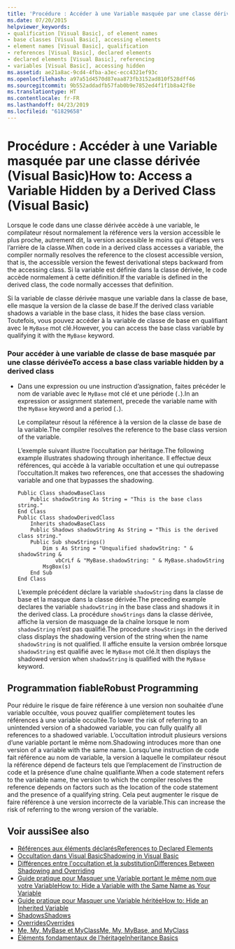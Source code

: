 ```yaml
---
title: 'Procédure : Accéder à une Variable masquée par une classe dérivée (Visual Basic)'
ms.date: 07/20/2015
helpviewer_keywords:
- qualification [Visual Basic], of element names
- base classes [Visual Basic], accessing elements
- element names [Visual Basic], qualification
- references [Visual Basic], declared elements
- declared elements [Visual Basic], referencing
- variables [Visual Basic], accessing hidden
ms.assetid: ae21a8ac-9cd4-4fba-a3ec-ecc4321ef93c
ms.openlocfilehash: a97a51d4570d87eaa873fb3152ad810f528dff46
ms.sourcegitcommit: 9b552addadfb57fab0b9e7852ed4f1f1b8a42f8e
ms.translationtype: HT
ms.contentlocale: fr-FR
ms.lasthandoff: 04/23/2019
ms.locfileid: "61829658"
---
```

# <a name="how-to-access-a-variable-hidden-by-a-derived-class-visual-basic"></a><span data-ttu-id="e51c7-102">Procédure : Accéder à une Variable masquée par une classe dérivée (Visual Basic)</span><span class="sxs-lookup"><span data-stu-id="e51c7-102">How to: Access a Variable Hidden by a Derived Class (Visual Basic)</span></span>
<span data-ttu-id="e51c7-103">Lorsque le code dans une classe dérivée accède à une variable, le compilateur résout normalement la référence vers la version accessible le plus proche, autrement dit, la version accessible le moins qui d’étapes vers l’arrière de la classe.</span><span class="sxs-lookup"><span data-stu-id="e51c7-103">When code in a derived class accesses a variable, the compiler normally resolves the reference to the closest accessible version, that is, the accessible version the fewest derivational steps backward from the accessing class.</span></span> <span data-ttu-id="e51c7-104">Si la variable est définie dans la classe dérivée, le code accède normalement à cette définition.</span><span class="sxs-lookup"><span data-stu-id="e51c7-104">If the variable is defined in the derived class, the code normally accesses that definition.</span></span>  
  
 <span data-ttu-id="e51c7-105">Si la variable de classe dérivée masque une variable dans la classe de base, elle masque la version de la classe de base.</span><span class="sxs-lookup"><span data-stu-id="e51c7-105">If the derived class variable shadows a variable in the base class, it hides the base class version.</span></span> <span data-ttu-id="e51c7-106">Toutefois, vous pouvez accéder à la variable de classe de base en qualifiant avec le `MyBase` mot clé.</span><span class="sxs-lookup"><span data-stu-id="e51c7-106">However, you can access the base class variable by qualifying it with the `MyBase` keyword.</span></span>  
  
### <a name="to-access-a-base-class-variable-hidden-by-a-derived-class"></a><span data-ttu-id="e51c7-107">Pour accéder à une variable de classe de base masquée par une classe dérivée</span><span class="sxs-lookup"><span data-stu-id="e51c7-107">To access a base class variable hidden by a derived class</span></span>  
  
- <span data-ttu-id="e51c7-108">Dans une expression ou une instruction d’assignation, faites précéder le nom de variable avec le `MyBase` mot clé et une période (`.`).</span><span class="sxs-lookup"><span data-stu-id="e51c7-108">In an expression or assignment statement, precede the variable name with the `MyBase` keyword and a period (`.`).</span></span>  
  
     <span data-ttu-id="e51c7-109">Le compilateur résout la référence à la version de la classe de base de la variable.</span><span class="sxs-lookup"><span data-stu-id="e51c7-109">The compiler resolves the reference to the base class version of the variable.</span></span>  
  
     <span data-ttu-id="e51c7-110">L’exemple suivant illustre l’occultation par héritage.</span><span class="sxs-lookup"><span data-stu-id="e51c7-110">The following example illustrates shadowing through inheritance.</span></span> <span data-ttu-id="e51c7-111">Il effectue deux références, qui accède à la variable occultation et une qui outrepasse l’occultation.</span><span class="sxs-lookup"><span data-stu-id="e51c7-111">It makes two references, one that accesses the shadowing variable and one that bypasses the shadowing.</span></span>  
  
    ```  
    Public Class shadowBaseClass  
        Public shadowString As String = "This is the base class string."  
    End Class  
    Public Class shadowDerivedClass  
        Inherits shadowBaseClass  
        Public Shadows shadowString As String = "This is the derived class string."  
        Public Sub showStrings()  
            Dim s As String = "Unqualified shadowString: " & shadowString &  
                vbCrLf & "MyBase.shadowString: " & MyBase.shadowString  
            MsgBox(s)  
        End Sub  
    End Class  
    ```  
  
     <span data-ttu-id="e51c7-112">L’exemple précédent déclare la variable `shadowString` dans la classe de base et la masque dans la classe dérivée.</span><span class="sxs-lookup"><span data-stu-id="e51c7-112">The preceding example declares the variable `shadowString` in the base class and shadows it in the derived class.</span></span> <span data-ttu-id="e51c7-113">La procédure `showStrings` dans la classe dérivée, affiche la version de masquage de la chaîne lorsque le nom `shadowString` n’est pas qualifié.</span><span class="sxs-lookup"><span data-stu-id="e51c7-113">The procedure `showStrings` in the derived class displays the shadowing version of the string when the name `shadowString` is not qualified.</span></span> <span data-ttu-id="e51c7-114">Il affiche ensuite la version ombrée lorsque `shadowString` est qualifié avec le `MyBase` mot clé.</span><span class="sxs-lookup"><span data-stu-id="e51c7-114">It then displays the shadowed version when `shadowString` is qualified with the `MyBase`  keyword.</span></span>  
  
## <a name="robust-programming"></a><span data-ttu-id="e51c7-115">Programmation fiable</span><span class="sxs-lookup"><span data-stu-id="e51c7-115">Robust Programming</span></span>  
 <span data-ttu-id="e51c7-116">Pour réduire le risque de faire référence à une version non souhaitée d’une variable occultée, vous pouvez qualifier complètement toutes les références à une variable occultée.</span><span class="sxs-lookup"><span data-stu-id="e51c7-116">To lower the risk of referring to an unintended version of a shadowed variable, you can fully qualify all references to a shadowed variable.</span></span> <span data-ttu-id="e51c7-117">L’occultation introduit plusieurs versions d’une variable portant le même nom.</span><span class="sxs-lookup"><span data-stu-id="e51c7-117">Shadowing introduces more than one version of a variable with the same name.</span></span> <span data-ttu-id="e51c7-118">Lorsqu’une instruction de code fait référence au nom de variable, la version à laquelle le compilateur résout la référence dépend de facteurs tels que l’emplacement de l’instruction de code et la présence d’une chaîne qualifiante.</span><span class="sxs-lookup"><span data-stu-id="e51c7-118">When a code statement refers to the variable name, the version to which the compiler resolves the reference depends on factors such as the location of the code statement and the presence of a qualifying string.</span></span> <span data-ttu-id="e51c7-119">Cela peut augmenter le risque de faire référence à une version incorrecte de la variable.</span><span class="sxs-lookup"><span data-stu-id="e51c7-119">This can increase the risk of referring to the wrong version of the variable.</span></span>  
  
## <a name="see-also"></a><span data-ttu-id="e51c7-120">Voir aussi</span><span class="sxs-lookup"><span data-stu-id="e51c7-120">See also</span></span>

- [<span data-ttu-id="e51c7-121">Références aux éléments déclarés</span><span class="sxs-lookup"><span data-stu-id="e51c7-121">References to Declared Elements</span></span>](../../../../visual-basic/programming-guide/language-features/declared-elements/references-to-declared-elements.md)
- [<span data-ttu-id="e51c7-122">Occultation dans Visual Basic</span><span class="sxs-lookup"><span data-stu-id="e51c7-122">Shadowing in Visual Basic</span></span>](../../../../visual-basic/programming-guide/language-features/declared-elements/shadowing.md)
- [<span data-ttu-id="e51c7-123">Différences entre l'occultation et la substitution</span><span class="sxs-lookup"><span data-stu-id="e51c7-123">Differences Between Shadowing and Overriding</span></span>](../../../../visual-basic/programming-guide/language-features/declared-elements/differences-between-shadowing-and-overriding.md)
- [<span data-ttu-id="e51c7-124">Guide pratique pour Masquer une Variable portant le même nom que votre Variable</span><span class="sxs-lookup"><span data-stu-id="e51c7-124">How to: Hide a Variable with the Same Name as Your Variable</span></span>](../../../../visual-basic/programming-guide/language-features/declared-elements/how-to-hide-a-variable-with-the-same-name-as-your-variable.md)
- [<span data-ttu-id="e51c7-125">Guide pratique pour Masquer une Variable héritée</span><span class="sxs-lookup"><span data-stu-id="e51c7-125">How to: Hide an Inherited Variable</span></span>](../../../../visual-basic/programming-guide/language-features/declared-elements/how-to-hide-an-inherited-variable.md)
- [<span data-ttu-id="e51c7-126">Shadows</span><span class="sxs-lookup"><span data-stu-id="e51c7-126">Shadows</span></span>](../../../../visual-basic/language-reference/modifiers/shadows.md)
- [<span data-ttu-id="e51c7-127">Overrides</span><span class="sxs-lookup"><span data-stu-id="e51c7-127">Overrides</span></span>](../../../../visual-basic/language-reference/modifiers/overrides.md)
- [<span data-ttu-id="e51c7-128">Me, My, MyBase et MyClass</span><span class="sxs-lookup"><span data-stu-id="e51c7-128">Me, My, MyBase, and MyClass</span></span>](../../../../visual-basic/programming-guide/program-structure/me-my-mybase-and-myclass.md)
- [<span data-ttu-id="e51c7-129">Éléments fondamentaux de l’héritage</span><span class="sxs-lookup"><span data-stu-id="e51c7-129">Inheritance Basics</span></span>](../../../../visual-basic/programming-guide/language-features/objects-and-classes/inheritance-basics.md)
